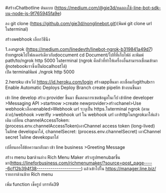 #สร้างChatbotline
ต้นแบบ (https://medium.com/@gie3d/ทดลองใช้-line-bot-sdk-บน-node-js-9f765945fa9e) 

ลง git clone (https://github.com/gie3d/nonglinebot.git)(พิมพ์ git clone url ในterminal) 

สร้างwebhook เลือกวิธีนึง

1.ลงngrok (https://medium.com/linedevth/linebot-ngrok-b319841a49d7) 
          ย้่ายngrokไปโฟลเดอร์เดียวกับdoccument cd Document/ไปที่ที่เก็บไฟล์  ละพิมพ์ path/to/ngrok http 5000 ในterminal
          (ngrok คือตัวที่ทำให้เครื่องอื่นสามารถเชื่อมเข้ามาสู้notebookเราซึ่งเป็นlocalhostได้)     
           เปิด terminalพิมพ์ ./ngrok http 5000 
		   
2.heroku เข้าเว็ป https://id.heroku.com/login
                สร้างappขึ้นมา ละเชื่อมกับgithubเรา
                Enable Automatic Deploys
                Deploy Branch
                create pipelin ข้างบนขึ้นมา

เข้า line develop สร้าง provider ขึ้นมา
ขั้นตอนการเซตข้อมูลในเว็ป
เข้าline developer >Messaging API >startnow >create newprovider>สร้างchanel>Use webhook:เลือกenabled>Webhook url ระบุเป็น https.ในterminal ngrok (ตามด้วย)/webhook >verifly >webhook url ใน webhook url เอาhttpในngrokมาใส่แล้วเติม 
เปลี่ยน    channelAccessToken: (process.env.channelAccessToken)เอาChannel access token (long-lived) ในline developมาใส่,     channelSecret: (process.env.channelSecret) เอาChannel secret ในline devekopมาใส่

เปลี่ยนออโต้ข้อความกลับมา เข้า line business >Greeting Message

สร้าง menu barด้านล่าง Rich Menu Maker สร้างรูปmenubarขึ้นมา(https://lineforbusiness.com/richmenumaker/?source=post_page-----6cf12b394f38----------------------)
 แล้วเข้าไปใน https://manager.line.biz/ รายการด้านซ้าย Rich menu

เพิ่ม function เช็ครูป บรรทัด39